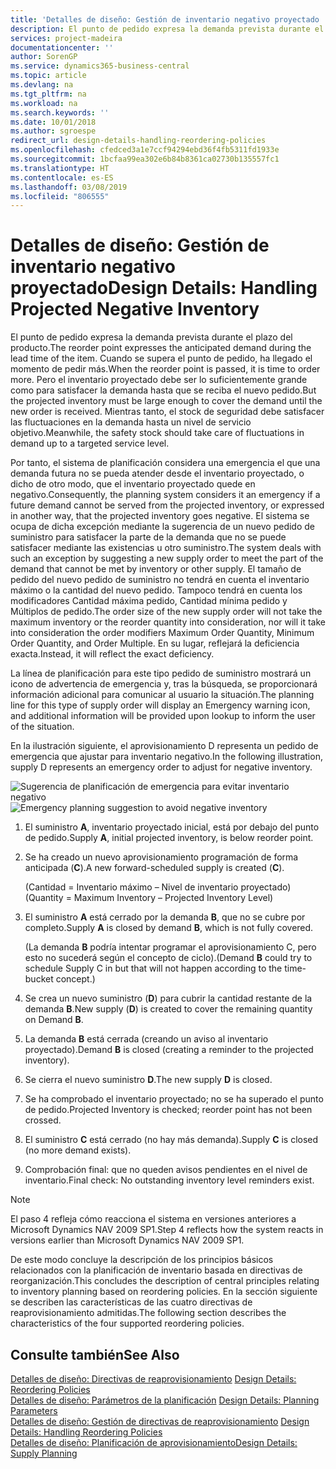 ```yaml
---
title: 'Detalles de diseño: Gestión de inventario negativo proyectado | Documentos de Microsoft'
description: El punto de pedido expresa la demanda prevista durante el plazo del producto. Cuando se supera el punto de pedido, ha llegado el momento de pedir más. Pero el inventario proyectado debe ser lo suficientemente grande como para satisfacer la demanda hasta que se reciba el nuevo pedido. Mientras tanto, el stock de seguridad debe satisfacer las fluctuaciones en la demanda hasta un nivel de servicio objetivo.
services: project-madeira
documentationcenter: ''
author: SorenGP
ms.service: dynamics365-business-central
ms.topic: article
ms.devlang: na
ms.tgt_pltfrm: na
ms.workload: na
ms.search.keywords: ''
ms.date: 10/01/2018
ms.author: sgroespe
redirect_url: design-details-handling-reordering-policies
ms.openlocfilehash: cfedced3a1e7ccf94294ebd36f4fb5311fd1933e
ms.sourcegitcommit: 1bcfaa99ea302e6b84b8361ca02730b135557fc1
ms.translationtype: HT
ms.contentlocale: es-ES
ms.lasthandoff: 03/08/2019
ms.locfileid: "806555"
---
```

# <a name="design-details-handling-projected-negative-inventory"></a><span data-ttu-id="a16cc-106">Detalles de diseño: Gestión de inventario negativo proyectado</span><span class="sxs-lookup"><span data-stu-id="a16cc-106">Design Details: Handling Projected Negative Inventory</span></span>
<span data-ttu-id="a16cc-107">El punto de pedido expresa la demanda prevista durante el plazo del producto.</span><span class="sxs-lookup"><span data-stu-id="a16cc-107">The reorder point expresses the anticipated demand during the lead time of the item.</span></span> <span data-ttu-id="a16cc-108">Cuando se supera el punto de pedido, ha llegado el momento de pedir más.</span><span class="sxs-lookup"><span data-stu-id="a16cc-108">When the reorder point is passed, it is time to order more.</span></span> <span data-ttu-id="a16cc-109">Pero el inventario proyectado debe ser lo suficientemente grande como para satisfacer la demanda hasta que se reciba el nuevo pedido.</span><span class="sxs-lookup"><span data-stu-id="a16cc-109">But the projected inventory must be large enough to cover the demand until the new order is received.</span></span> <span data-ttu-id="a16cc-110">Mientras tanto, el stock de seguridad debe satisfacer las fluctuaciones en la demanda hasta un nivel de servicio objetivo.</span><span class="sxs-lookup"><span data-stu-id="a16cc-110">Meanwhile, the safety stock should take care of fluctuations in demand up to a targeted service level.</span></span>  

 <span data-ttu-id="a16cc-111">Por tanto, el sistema de planificación considera una emergencia el que una demanda futura no se pueda atender desde el inventario proyectado, o dicho de otro modo, que el inventario proyectado quede en negativo.</span><span class="sxs-lookup"><span data-stu-id="a16cc-111">Consequently, the planning system considers it an emergency if a future demand cannot be served from the projected inventory, or expressed in another way, that the projected inventory goes negative.</span></span> <span data-ttu-id="a16cc-112">El sistema se ocupa de dicha excepción mediante la sugerencia de un nuevo pedido de suministro para satisfacer la parte de la demanda que no se puede satisfacer mediante las existencias u otro suministro.</span><span class="sxs-lookup"><span data-stu-id="a16cc-112">The system deals with such an exception by suggesting a new supply order to meet the part of the demand that cannot be met by inventory or other supply.</span></span> <span data-ttu-id="a16cc-113">El tamaño de pedido del nuevo pedido de suministro no tendrá en cuenta el inventario máximo o la cantidad del nuevo pedido. Tampoco tendrá en cuenta los modificadores Cantidad máxima pedido, Cantidad mínima pedido y Múltiplos de pedido.</span><span class="sxs-lookup"><span data-stu-id="a16cc-113">The order size of the new supply order will not take the maximum inventory or the reorder quantity into consideration, nor will it take into consideration the order modifiers Maximum Order Quantity, Minimum Order Quantity, and Order Multiple.</span></span> <span data-ttu-id="a16cc-114">En su lugar, reflejará la deficiencia exacta.</span><span class="sxs-lookup"><span data-stu-id="a16cc-114">Instead, it will reflect the exact deficiency.</span></span>  

 <span data-ttu-id="a16cc-115">La línea de planificación para este tipo pedido de suministro mostrará un icono de advertencia de emergencia y, tras la búsqueda, se proporcionará información adicional para comunicar al usuario la situación.</span><span class="sxs-lookup"><span data-stu-id="a16cc-115">The planning line for this type of supply order will display an Emergency warning icon, and additional information will be provided upon lookup to inform the user of the situation.</span></span>  

 <span data-ttu-id="a16cc-116">En la ilustración siguiente, el aprovisionamiento D representa un pedido de emergencia que ajustar para inventario negativo.</span><span class="sxs-lookup"><span data-stu-id="a16cc-116">In the following illustration, supply D represents an emergency order to adjust for negative inventory.</span></span>  

 <span data-ttu-id="a16cc-117">![Sugerencia de planificación de emergencia para evitar inventario negativo](media/nav_app_supply_planning_2_negative_inventory.png "Sugerencia de planificación de emergencia para evitar inventario negativo")</span><span class="sxs-lookup"><span data-stu-id="a16cc-117">![Emergency planning suggestion to avoid negative inventory](media/nav_app_supply_planning_2_negative_inventory.png "Emergency planning suggestion to avoid negative inventory")</span></span>  

1.  <span data-ttu-id="a16cc-118">El suministro **A**, inventario proyectado inicial, está por debajo del punto de pedido.</span><span class="sxs-lookup"><span data-stu-id="a16cc-118">Supply **A**, initial projected inventory, is below reorder point.</span></span>  
2.  <span data-ttu-id="a16cc-119">Se ha creado un nuevo aprovisionamiento programación de forma anticipada (**C**).</span><span class="sxs-lookup"><span data-stu-id="a16cc-119">A new forward-scheduled supply is created (**C**).</span></span>  

     <span data-ttu-id="a16cc-120">(Cantidad = Inventario máximo – Nivel de inventario proyectado)</span><span class="sxs-lookup"><span data-stu-id="a16cc-120">(Quantity = Maximum Inventory – Projected Inventory Level)</span></span>  
3.  <span data-ttu-id="a16cc-121">El suministro **A** está cerrado por la demanda **B**, que no se cubre por completo.</span><span class="sxs-lookup"><span data-stu-id="a16cc-121">Supply **A** is closed by demand **B**, which is not fully covered.</span></span>  

     <span data-ttu-id="a16cc-122">(La demanda **B** podría intentar programar el aprovisionamiento C, pero esto no sucederá según el concepto de ciclo).</span><span class="sxs-lookup"><span data-stu-id="a16cc-122">(Demand **B** could try to schedule Supply C in but that will not happen according to the time-bucket concept.)</span></span>  
4.  <span data-ttu-id="a16cc-123">Se crea un nuevo suministro (**D**) para cubrir la cantidad restante de la demanda **B**.</span><span class="sxs-lookup"><span data-stu-id="a16cc-123">New supply (**D**) is created to cover the remaining quantity on Demand **B**.</span></span>  
5.  <span data-ttu-id="a16cc-124">La demanda **B** está cerrada (creando un aviso al inventario proyectado).</span><span class="sxs-lookup"><span data-stu-id="a16cc-124">Demand **B** is closed (creating a reminder to the projected inventory).</span></span>  
6.  <span data-ttu-id="a16cc-125">Se cierra el nuevo suministro **D**.</span><span class="sxs-lookup"><span data-stu-id="a16cc-125">The new supply **D** is closed.</span></span>  
7.  <span data-ttu-id="a16cc-126">Se ha comprobado el inventario proyectado; no se ha superado el punto de pedido.</span><span class="sxs-lookup"><span data-stu-id="a16cc-126">Projected Inventory is checked; reorder point has not been crossed.</span></span>  
8.  <span data-ttu-id="a16cc-127">El suministro **C** está cerrado (no hay más demanda).</span><span class="sxs-lookup"><span data-stu-id="a16cc-127">Supply **C** is closed (no more demand exists).</span></span>  
9. <span data-ttu-id="a16cc-128">Comprobación final: que no queden avisos pendientes en el nivel de inventario.</span><span class="sxs-lookup"><span data-stu-id="a16cc-128">Final check: No outstanding inventory level reminders exist.</span></span>  

> [!NOTE]  
>  <span data-ttu-id="a16cc-129">El paso 4 refleja cómo reacciona el sistema en versiones anteriores a Microsoft Dynamics NAV 2009 SP1.</span><span class="sxs-lookup"><span data-stu-id="a16cc-129">Step 4 reflects how the system reacts in versions earlier than Microsoft Dynamics NAV 2009 SP1.</span></span>  

 <span data-ttu-id="a16cc-130">De este modo concluye la descripción de los principios básicos relacionados con la planificación de inventario basada en directivas de reorganización.</span><span class="sxs-lookup"><span data-stu-id="a16cc-130">This concludes the description of central principles relating to inventory planning based on reordering policies.</span></span> <span data-ttu-id="a16cc-131">En la sección siguiente se describen las características de las cuatro directivas de reaprovisionamiento admitidas.</span><span class="sxs-lookup"><span data-stu-id="a16cc-131">The following section describes the characteristics of the four supported reordering policies.</span></span>  

## <a name="see-also"></a><span data-ttu-id="a16cc-132">Consulte también</span><span class="sxs-lookup"><span data-stu-id="a16cc-132">See Also</span></span>  
 <span data-ttu-id="a16cc-133">[Detalles de diseño: Directivas de reaprovisionamiento](design-details-reordering-policies.md) </span><span class="sxs-lookup"><span data-stu-id="a16cc-133">[Design Details: Reordering Policies](design-details-reordering-policies.md) </span></span>  
 <span data-ttu-id="a16cc-134">[Detalles de diseño: Parámetros de la planificación](design-details-planning-parameters.md) </span><span class="sxs-lookup"><span data-stu-id="a16cc-134">[Design Details: Planning Parameters](design-details-planning-parameters.md) </span></span>  
 <span data-ttu-id="a16cc-135">[Detalles de diseño: Gestión de directivas de reaprovisionamiento](design-details-handling-reordering-policies.md) </span><span class="sxs-lookup"><span data-stu-id="a16cc-135">[Design Details: Handling Reordering Policies](design-details-handling-reordering-policies.md) </span></span>  
 [<span data-ttu-id="a16cc-136">Detalles de diseño: Planificación de aprovisionamiento</span><span class="sxs-lookup"><span data-stu-id="a16cc-136">Design Details: Supply Planning</span></span>](design-details-supply-planning.md)
